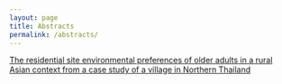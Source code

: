 ```yaml
---
layout: page
title: Abstracts
permalink: /abstracts/
---
```


[The residential site environmental preferences of older adults in a rural Asian context from a case study of a village in Northern Thailand](abstracts/contents/03_abstract.md)